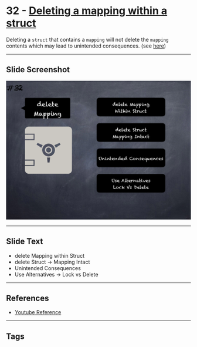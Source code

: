 # 32 - [Deleting a mapping within a struct](Deleting%20a%20mapping%20within%20a%20struct.md)
Deleting a `struct` that contains a `mapping` will not delete the `mapping` contents which may lead to unintended consequences. (see [here](https://github.com/crytic/slither/wiki/Detector-Documentation#deletion-on-mapping-containing-a-structure))

___
## Slide Screenshot
![032.png](../images/pitfalls_and_best_practices101/032.png)
___
## Slide Text
- delete Mapping within Struct
- delete Struct -> Mapping Intact
- Unintended Consequences
- Use Alternatives -> Lock vs Delete
___
## References
- [Youtube Reference](https://youtu.be/fgXuHaZDenU?t=1013)
___
## Tags